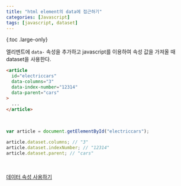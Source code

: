 ```yaml
---
title: "html element의 data에 접근하기"
categories: [Javascript]
tags: [javascript, dataset]
---
```


{:toc .large-only}

엘리멘트에 `data-` 속성을 추가하고 javascript를 이용하여 속성 값을 가져올 때 dataset을 사용한다.

```html
<article
  id="electriccars"
  data-columns="3"
  data-index-number="12314"
  data-parent="cars"
>
  ...
</article>
```

<br/>

```js
var article = document.getElementById("electriccars");

article.dataset.columns; // "3"
article.dataset.indexNumber; // "12314"
article.dataset.parent; // "cars"
```

<br/>

[데이터 속성 사용하기](https://developer.mozilla.org/ko/docs/Learn/HTML/Howto/Use_data_attributes)
